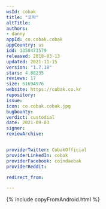 ```yaml
---
wsId: cobak
title: "코박"
altTitle: 
authors:
- danny
appId: co.cobak.cobak
appCountry: us
idd: 1350473579
released: 2018-03-13
updated: 2021-11-15
version: "1.7.18"
stars: 4.88235
reviews: 17
size: 61694976
website: https://cobak.co.kr
repository: 
issue: 
icon: co.cobak.cobak.jpg
bugbounty: 
verdict: custodial
date: 2021-09-03
signer: 
reviewArchive:


providerTwitter: CobakOfficial
providerLinkedIn: cobak
providerFacebook: coindaebak
providerReddit: 

redirect_from:

---
```


{% include copyFromAndroid.html %}
